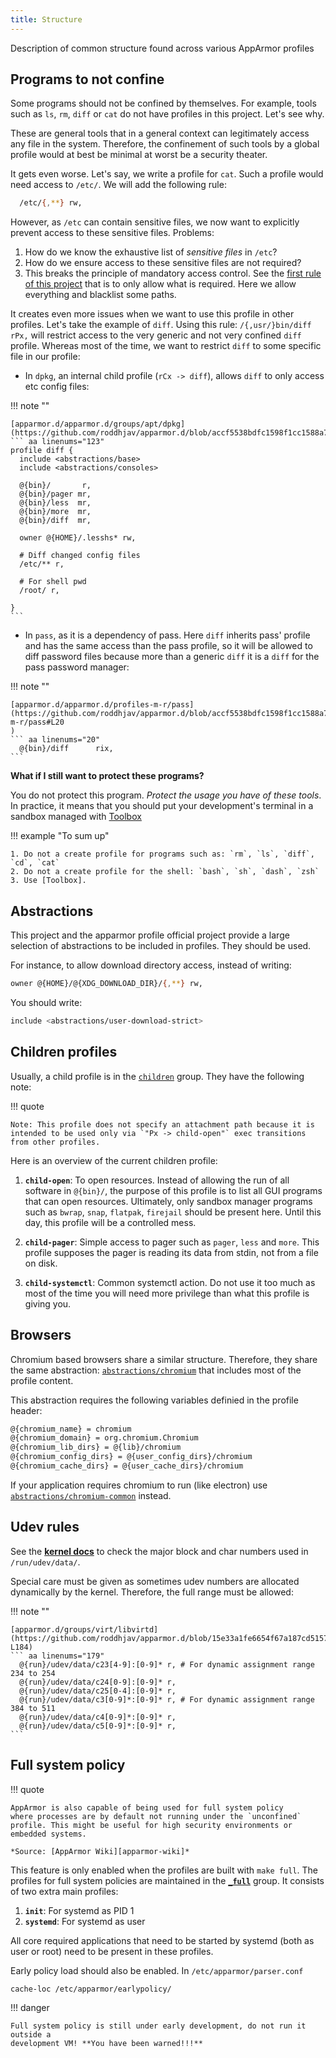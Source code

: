 ```yaml
---
title: Structure
---
```


Description of common structure found across various AppArmor profiles


## Programs to not confine

Some programs should not be confined by themselves. For example, tools such as
`ls`, `rm`, `diff` or `cat` do not have profiles in this project. Let's see why.

These are general tools that in a general context can legitimately access any
file in the system. Therefore, the confinement of such tools by a global
profile would at best be minimal at worst be a security theater.

It gets even worse. Let's say, we write a profile for `cat`. Such a profile
would need access to `/etc/`. We will add the following rule:
```sh
  /etc/{,**} rw,
```

However, as `/etc` can contain sensitive files, we now want to explicitly
prevent access to these sensitive files. Problems:

1. How do we know the exhaustive list of *sensitive files* in `/etc`?
2. How do we ensure access to these sensitive files are not required?
3. This breaks the principle of mandatory access control.
   See the [first rule of this project][project-rules] that is to only allow
   what is required. Here we allow everything and blacklist some paths.

It creates even more issues when we want to use this profile in other profiles.
Let's take the example of `diff`. Using this rule: `/{,usr/}bin/diff rPx,` will
restrict access to the very generic and not very confined `diff` profile.
Whereas most of the time, we want to restrict `diff` to some specific file in
our profile:

* In `dpkg`, an internal child profile (`rCx -> diff`), allows `diff` to only
  access etc config files:

!!! note ""

    [apparmor.d/apparmor.d/groups/apt/dpkg](https://github.com/roddhjav/apparmor.d/blob/accf5538bdfc1598f1cc1588a7118252884df50c/apparmor.d/groups/apt/dpkg#L123)
    ``` aa linenums="123"
    profile diff {
      include <abstractions/base>
      include <abstractions/consoles>

      @{bin}/       r,
      @{bin}/pager mr,
      @{bin}/less  mr,
      @{bin}/more  mr,
      @{bin}/diff  mr,

      owner @{HOME}/.lesshs* rw,

      # Diff changed config files
      /etc/** r,

      # For shell pwd
      /root/ r,

    }
    ```

* In `pass`, as it is a dependency of pass. Here `diff` inherits pass' profile 
  and has the same access than the pass profile, so it will be allowed to diff
  password files because more than a generic `diff` it is a `diff` for the pass
  password manager:

!!! note ""

    [apparmor.d/apparmor.d/profiles-m-r/pass](https://github.com/roddhjav/apparmor.d/blob/accf5538bdfc1598f1cc1588a7118252884df50c/apparmor.d/profiles-m-r/pass#L20
    )
    ``` aa linenums="20"
      @{bin}/diff      rix,
    ```

**What if I still want to protect these programs?**

You do not protect this program. *Protect the usage you have of these tools*.
In practice, it means that you should put your development's terminal in a
sandbox managed with [Toolbox]

!!! example "To sum up"

    1. Do not a create profile for programs such as: `rm`, `ls`, `diff`, `cd`, `cat`
    2. Do not a create profile for the shell: `bash`, `sh`, `dash`, `zsh`
    3. Use [Toolbox].

[project-rules]: /development/#project-rules
[Toolbox]: https://containertoolbx.org/



## Abstractions

This project and the apparmor profile official project provide a large selection
of abstractions to be included in profiles. They should be used.

For instance, to allow download directory access, instead of writing:
```sh
owner @{HOME}/@{XDG_DOWNLOAD_DIR}/{,**} rw,
```

You should write:
```sh
include <abstractions/user-download-strict>
```


## Children profiles

Usually, a child profile is in the [`children`][children] group. They have 
the following note:

!!! quote

    Note: This profile does not specify an attachment path because it is
    intended to be used only via `"Px -> child-open"` exec transitions
    from other profiles. 

[children]: https://github.com/roddhjav/apparmor.d/blob/main/apparmor.d/groups/children

Here is an overview of the current children profile:

1. **`child-open`**: To open resources. Instead of allowing the run of all
   software in `@{bin}/`, the purpose of this profile is to list all GUI
   programs that can open resources. Ultimately, only sandbox manager programs
   such as `bwrap`, `snap`, `flatpak`, `firejail` should be present here. Until
   this day, this profile will be a controlled mess.

2. **`child-pager`**: Simple access to pager such as `pager`, `less` and `more`.
   This profile supposes the pager is reading its data from stdin, not from a
   file on disk.

3. **`child-systemctl`**: Common systemctl action. Do not use it too much as most
   of the time you will need more privilege than what this profile is giving you.


## Browsers

Chromium based browsers share a similar structure. Therefore, they share the same
abstraction: [`abstractions/chromium`][chromium] that includes most of the profile content.

This abstraction requires the following variables definied in the profile header:
```sh
@{chromium_name} = chromium
@{chromium_domain} = org.chromium.Chromium
@{chromium_lib_dirs} = @{lib}/chromium
@{chromium_config_dirs} = @{user_config_dirs}/chromium
@{chromium_cache_dirs} = @{user_cache_dirs}/chromium
```

If your application requires chromium to run (like electron) use
[`abstractions/chromium-common`][chromium-common] instead.

[chromium]: https://github.com/roddhjav/apparmor.d/blob/main/apparmor.d/abstractions/chromium
[chromium-common]: https://github.com/roddhjav/apparmor.d/blob/main/apparmor.d/abstractions/chromium-common

## Udev rules

See the **[kernel docs][kernel]** to check the major block and char numbers used in `/run/udev/data/`.

Special care must be given as sometimes udev numbers are allocated
dynamically by the kernel. Therefore, the full range must be allowed:

!!! note ""

    [apparmor.d/groups/virt/libvirtd](https://github.com/roddhjav/apparmor.d/blob/15e33a1fe6654f67a187cd5157c9968061b9511e/apparmor.d/groups/virt/libvirtd#L179-L184)
    ``` aa linenums="179"
      @{run}/udev/data/c23[4-9]:[0-9]* r, # For dynamic assignment range 234 to 254
      @{run}/udev/data/c24[0-9]:[0-9]* r,
      @{run}/udev/data/c25[0-4]:[0-9]* r,
      @{run}/udev/data/c3[0-9]*:[0-9]* r, # For dynamic assignment range 384 to 511
      @{run}/udev/data/c4[0-9]*:[0-9]* r,
      @{run}/udev/data/c5[0-9]*:[0-9]* r,
    ```

[kernel]: https://raw.githubusercontent.com/torvalds/linux/master/Documentation/admin-guide/devices.txt


## Full system policy

!!! quote

    AppArmor is also capable of being used for full system policy
    where processes are by default not running under the `unconfined`
    profile. This might be useful for high security environments or
    embedded systems.

    *Source: [AppArmor Wiki][apparmor-wiki]*

This feature is only enabled when the profiles are built with `make full`. The profiles for full system policies are maintained in the **[`_full`][_full]** group. It consists of two extra main profiles:

1. **`init`**: For systemd as PID 1
2. **`systemd`**: For systemd as user

All core required applications that need to be started by systemd (both as user
or root) need to be present in these profiles.

Early policy load should also be enabled. In `/etc/apparmor/parser.conf`
```
cache-loc /etc/apparmor/earlypolicy/
```

!!! danger

    Full system policy is still under early development, do not run it outside a
    development VM! **You have been warned!!!**


[apparmor-wiki]: https://gitlab.com/apparmor/apparmor/-/wikis/FullSystemPolicy
[_full]: https://github.com/roddhjav/apparmor.d/blob/main/apparmor.d/groups/_full
